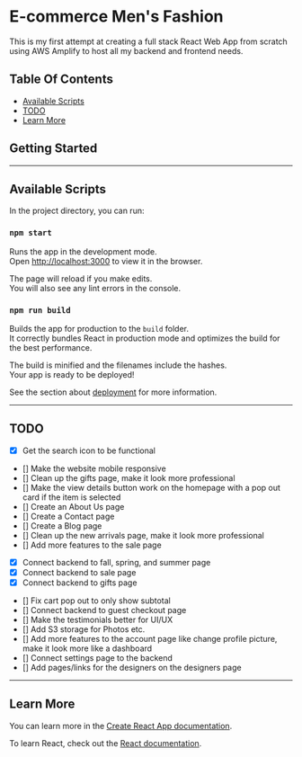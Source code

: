# E-commerce Men's Fashion 
This is my first attempt at creating a full stack React Web App from scratch using AWS Amplify to host all my backend and frontend needs.
## Table Of Contents
- [Available Scripts](#Available-Scripts)
- [TODO](#TODO)
- [Learn More](#Learn-More)

## Getting Started

---

## Available Scripts

In the project directory, you can run:

### `npm start`

Runs the app in the development mode.\
Open [http://localhost:3000](http://localhost:3000) to view it in the browser.

The page will reload if you make edits.\
You will also see any lint errors in the console.


### `npm run build`

Builds the app for production to the `build` folder.\
It correctly bundles React in production mode and optimizes the build for the best performance.

The build is minified and the filenames include the hashes.\
Your app is ready to be deployed!

See the section about [deployment](https://facebook.github.io/create-react-app/docs/deployment) for more information.

---

## TODO
- [x] Get the search icon to be functional
- [] Make the website mobile responsive
- [] Clean up the gifts page, make it look more professional
- [] Make the view details button work on the homepage with a pop out card if the item is selected
- [] Create an About Us page
- [] Create a Contact page
- [] Create a Blog page
- [] Clean up the new arrivals page, make it look more professional
- [] Add more features to the sale page
- [x] Connect backend to fall, spring, and summer page
- [x] Connect  backend to sale page
- [x] Connect backend to gifts page
- [] Fix cart pop out to only show subtotal
- [] Connect backend to guest checkout page
- [] Make the testimonials better for UI/UX
- [] Add S3 storage for Photos etc.
- [] Add more features to the account page like change profile picture, make it look more like a dashboard
- [] Connect settings page to the backend
- [] Add pages/links for the designers on the designers page


---
## Learn More

You can learn more in the [Create React App documentation](https://facebook.github.io/create-react-app/docs/getting-started).

To learn React, check out the [React documentation](https://reactjs.org/).

